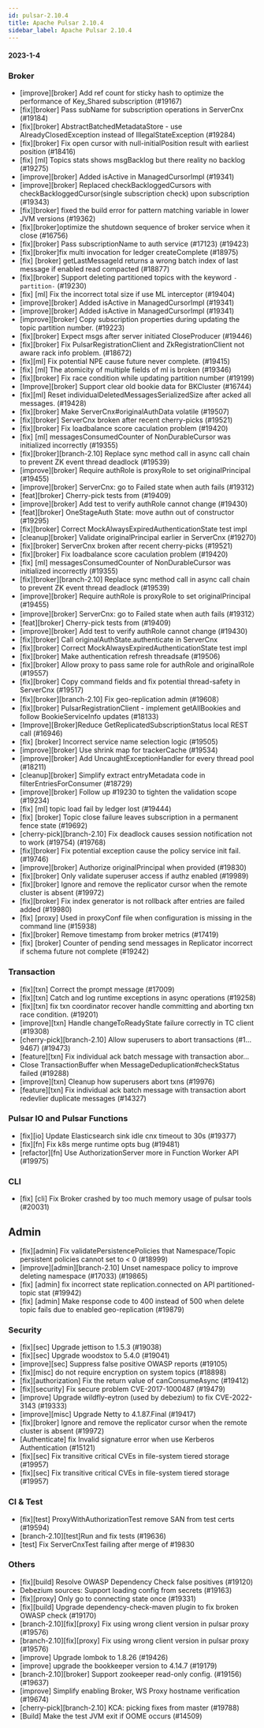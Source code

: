 ```yaml
---
id: pulsar-2.10.4
title: Apache Pulsar 2.10.4
sidebar_label: Apache Pulsar 2.10.4
---
```



#### 2023-1-4

### Broker
* [improve][broker] Add ref count for sticky hash to optimize the performance of Key_Shared subscription (#19167)
* [fix][broker] Pass subName for subscription operations in ServerCnx (#19184)
* [fix][broker] AbstractBatchedMetadataStore - use AlreadyClosedException instead of IllegalStateException (#19284)
* [fix][broker] Fix open cursor with null-initialPosition result with earliest position (#18416)
* [fix] [ml] Topics stats shows msgBacklog but there reality no backlog (#19275)
* [improve][broker] Added isActive in ManagedCursorImpl (#19341)
* [improve][broker] Replaced checkBackloggedCursors with checkBackloggedCursor(single subscription check) upon subscription (#19343)
* [fix][broker] fixed the build error for pattern matching variable in lower JVM versions (#19362)
* [fix][broker]optimize the shutdown sequence of broker service when it close (#16756)
* [fix][broker] Pass subscriptionName to auth service (#17123) (#19423)
* [fix][broker]fix multi invocation for ledger createComplete (#18975)
* [fix] [broker] getLastMessageId returns a wrong batch index of last message if enabled read compacted (#18877)
* [fix][broker] Support deleting partitioned topics with the keyword `-partition-` (#19230)
* [fix] [ml] Fix the incorrect total size if use ML interceptor (#19404)
* [improve][broker] Added isActive in ManagedCursorImpl (#19341)
* [improve][broker] Added isActive in ManagedCursorImpl (#19341)
* [improve][broker] Copy subscription properties during updating the topic partition number. (#19223)
* [fix][broker] Expect msgs after server initiated CloseProducer (#19446)
* [fix][broker] Fix PulsarRegistrationClient and ZkRegistrationClient not aware rack info problem. (#18672)
* [fix][ml] Fix potential NPE cause future never complete. (#19415)
* [fix] [ml] The atomicity of multiple fields of ml is broken (#19346)
* [fix][broker] Fix race condition while updating partition number (#19199)
* [Improve][broker] Support clear old bookie data for BKCluster (#16744)
* [fix][ml] Reset individualDeletedMessagesSerializedSize after acked all messages. (#19428)
* [fix][broker] Make ServerCnx#originalAuthData volatile (#19507)
* [fix][broker] ServerCnx broken after recent cherry-picks (#19521)
* [fix][broker] Fix loadbalance score caculation problem (#19420)
* [fix] [ml] messagesConsumedCounter of NonDurableCursor was initialized incorrectly (#19355)
* [fix][broker][branch-2.10] Replace sync method call in async call chain to prevent ZK event thread deadlock (#19539)
* [improve][broker] Require authRole is proxyRole to set originalPrincipal (#19455)
* [improve][broker] ServerCnx: go to Failed state when auth fails (#19312)
* [feat][broker] Cherry-pick tests from (#19409)
* [improve][broker] Add test to verify authRole cannot change (#19430)
* [feat][broker] OneStageAuth State: move authn out of constructor (#19295)
* [fix][broker] Correct MockAlwaysExpiredAuthenticationState test impl
* [cleanup][broker] Validate originalPrincipal earlier in ServerCnx (#19270)
* [fix][broker] ServerCnx broken after recent cherry-picks (#19521)
* [fix][broker] Fix loadbalance score caculation problem (#19420)
* [fix] [ml] messagesConsumedCounter of NonDurableCursor was initialized incorrectly (#19355)
* [fix][broker][branch-2.10] Replace sync method call in async call chain to prevent ZK event thread deadlock (#19539)
* [improve][broker] Require authRole is proxyRole to set originalPrincipal (#19455)
* [improve][broker] ServerCnx: go to Failed state when auth fails (#19312）
* [feat][broker] Cherry-pick tests from (#19409)
* [improve][broker] Add test to verify authRole cannot change (#19430)
* [fix][broker] Call originalAuthState.authenticate in ServerCnx
* [fix][broker] Correct MockAlwaysExpiredAuthenticationState test impl
* [fix][broker] Make authentication refresh threadsafe (#19506)
* [fix][broker] Allow proxy to pass same role for authRole and originalRole (#19557)
* [fix][broker] Copy command fields and fix potential thread-safety in ServerCnx (#19517)
* [fix][broker][branch-2.10] Fix geo-replication admin (#19608）
* [fix][broker] PulsarRegistrationClient - implement getAllBookies and follow BookieServiceInfo updates (#18133)
* [Improve][Broker]Reduce GetReplicatedSubscriptionStatus local REST call (#16946)
* [fix] [broker] Incorrect service name selection logic (#19505)
* [improve][broker] Use shrink map for trackerCache (#19534)
* [improve][broker] Add UncaughtExceptionHandler for every thread pool (#18211)
* [cleanup][broker] Simplify extract entryMetadata code in filterEntriesForConsumer (#18729)
* [improve][broker] Follow up #19230 to tighten the validation scope (#19234)
* [fix] [ml] topic load fail by ledger lost (#19444)
* [fix] [broker] Topic close failure leaves subscription in a permanent fence state (#19692)
* [cherry-pick][branch-2.10] Fix deadlock causes session notification not to work (#19754) (#19768)
* [fix][broker] Fix potential exception cause the policy service init fail. (#19746)
* [improve][broker] Authorize originalPrincipal when provided (#19830)
* [fix][broker] Only validate superuser access if authz enabled (#19989)
* [fix][broker] Ignore and remove the replicator cursor when the remote cluster is absent (#19972)
* [fix][broker] Fix index generator is not rollback after entries are failed added (#19980)
* [fix] [proxy] Used in proxyConf file when configuration is missing in the command line (#15938)
* [fix][broker] Remove timestamp from broker metrics (#17419)
* [fix] [broker] Counter of pending send messages in Replicator incorrect if schema future not complete (#19242)

### Transaction
* [fix][txn] Correct the prompt message (#17009)
* [fix][txn] Catch and log runtime exceptions in async operations (#19258)
* [fix][txn] fix txn coordinator recover handle committing and aborting txn race condition. (#19201)
* [improve][txn] Handle changeToReadyState failure correctly in TC client (#19308)
* [cherry-pick][branch-2.10] Allow superusers to abort transactions (#1…9467) (#19473)
* [feature][txn] Fix individual ack batch message with transaction abor…
* Close TransactionBuffer when MessageDeduplication#checkStatus failed (#19288)
* [improve][txn] Cleanup how superusers abort txns (#19976)
* [feature][txn] Fix individual ack batch message with transaction abort redevlier duplicate messages (#14327)

### Pulsar IO and Pulsar Functions
* [fix][io] Update Elasticsearch sink idle cnx timeout to 30s (#19377)
* [fix][fn] Fix k8s merge runtime opts bug (#19481)
* [refactor][fn] Use AuthorizationServer more in Function Worker API (#19975)

### CLI
* [fix] [cli] Fix Broker crashed by too much memory usage of pulsar tools (#20031)

## Admin
* [fix][admin] Fix validatePersistencePolicies that Namespace/Topic persistent policies cannot set to < 0 (#18999)
* [improve][admin][branch-2.10] Unset namespace policy to improve deleting namespace (#17033) (#19865)
* [fix] [admin] fix incorrect state replication.connected on API partitioned-topic stat (#19942)
* [fix] [admin] Make response code to 400 instead of 500 when delete topic fails due to enabled geo-replication (#19879)

### Security
* [fix][sec] Upgrade jettison to 1.5.3 (#19038)
* [fix][sec] Upgrade woodstox to 5.4.0 (#19041)
* [improve][sec] Suppress false positive OWASP reports (#19105)
* [fix][misc] do not require encryption on system topics (#18898)
* [fix][authorization] Fix the return value of canConsumeAsync (#19412)
* [fix][security] Fix secure problem CVE-2017-1000487 (#19479)
* [improve] Upgrade wildfly-eytron (used by debezium) to fix CVE-2022-3143 (#19333)
* [improve][misc] Upgrade Netty to 4.1.87.Final (#19417)
* [fix][broker] Ignore and remove the replicator cursor when the remote cluster is absent (#19972)
* [Authenticate] fix Invalid signature error when use Kerberos Authentication (#15121)
* [fix][sec] Fix transitive critical CVEs in file-system tiered storage (#19957)
* [fix][sec] Fix transitive critical CVEs in file-system tiered storage (#19957)

### CI & Test
* [fix][test] ProxyWithAuthorizationTest remove SAN from test certs (#19594)
* [branch-2.10][test]Run and fix tests (#19636)
* [test] Fix ServerCnxTest failing after merge of #19830

### Others
* [fix][build] Resolve OWASP Dependency Check false positives (#19120)
* Debezium sources: Support loading config from secrets (#19163)
* [fix][proxy] Only go to connecting state once (#19331)
* [fix][build] Upgrade dependency-check-maven plugin to fix broken OWASP check (#19170)
* [branch-2.10][fix][proxy] Fix using wrong client version in pulsar proxy (#19576)
* [branch-2.10][fix][proxy] Fix using wrong client version in pulsar proxy (#19576)
* [improve] Upgrade lombok to 1.8.26 (#19426)
* [improve] upgrade the bookkeeper version to 4.14.7 (#19179)
* [branch-2.10][broker] Support zookeeper read-only config. (#19156) (#19637)
* [improve] Simplify enabling Broker, WS Proxy hostname verification (#19674)
* [cherry-pick][branch-2.10] KCA: picking fixes from master (#19788)
* [Build] Make the test JVM exit if OOME occurs (#14509)
